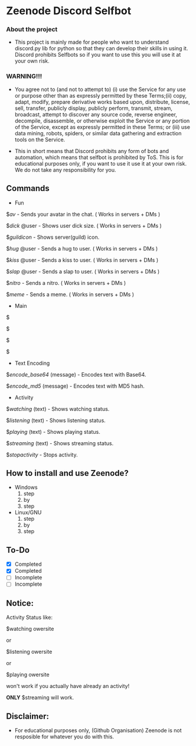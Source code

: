 # Zeenode Discord Selfbot

### About the project

- This project is mainly made for people who want to understand discord.py lib for python so that they can develop their skills in using it. Discord prohibits Selfbots so if you want to use this you will use it at your own risk.

### WARNING!!!

- You agree not to (and not to attempt to) (i) use the Service for any use or purpose other than as expressly permitted by these Terms;(ii) copy, adapt, modify, prepare derivative works based upon, distribute, license, sell, transfer, publicly display, publicly perform, transmit, stream, broadcast, attempt to discover any source code, reverse engineer, decompile, disassemble, or otherwise exploit the Service or any portion of the Service, except as expressly permitted in these Terms; or (iii) use data mining, robots, spiders, or similar data gathering and extraction tools on the Service.

- This in short means that Discord prohibits any form of bots and automation, which means that selfbot is prohibited by ToS. This is for educational purposes only, if you want to use it use it at your own risk. We do not take any responsibility for you.



## Commands

- Fun

$*av* - Sends your avatar in the chat. ( Works in servers + DMs )

$*dick* @user - Shows user dick size. ( Works in servers + DMs )

$*guildicon* - Shows server(guild) icon.

$*hug* @user - Sends a hug to user. ( Works in servers + DMs )

$*kiss* @user - Sends a kiss to user. ( Works in servers + DMs )

$*slap* @user - Sends a slap to user. ( Works in servers + DMs )

$*nitro* - Sends a nitro. ( Works in servers + DMs ) 

$*meme* - Sends a meme. ( Works in servers + DMs )

- Main

$

$

$

$

- Text Encoding

$*encode_base64* (message) - Encodes text with Base64.

$*encode_md5* (message) - Encodes text with MD5 hash.

- Activity

$*watching* (text) - Shows watching status.

$*listening* (text) - Shows listening status.

$*playing* (text) - Shows playing status.

$*streaming* (text) - Shows streaming status.

$*stopactivity* - Stops activity.

## How to install and use Zeenode?
- Windows
    1. step
    2. by
    3. step
- Linux/GNU
    1. step
    2. by
    3. step

## To-Do
- [x] Completed
- [x] Completed
- [ ] Incomplete
- [ ] Incomplete

## Notice:

Activity Status like:

$watching owersite

or

$listening owersite

or

$playing owersite

won't work if you actually have already an activity!

**ONLY** $streaming will work.


## Disclaimer:

- For educational purposes only, (Github Organisation) Zeenode is not resposible for whatever you do with this.

